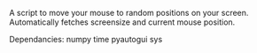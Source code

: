 A script to move your mouse to random positions on your screen.  Automatically fetches screensize and current mouse position.


Dependancies:
    numpy
    time
    pyautogui
    sys